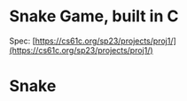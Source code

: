 # Snake Game, built in C

Spec: [https://cs61c.org/sp23/projects/proj1/](https://cs61c.org/sp23/projects/proj1/)
# Snake
